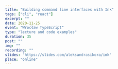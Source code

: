 ```yaml
---
title: "Building command line interfaces with Ink"
tags: ["cli", "react"]
excerpt: ""
date: 2020-11-25
event: "Wrocław TypeScript"
type: "lecture and code examples"
duration: 35
post: ""
img: ""
recording: ""
slides: "https://slides.com/aleksandrasikora/ink"
place: "online"
---
```

